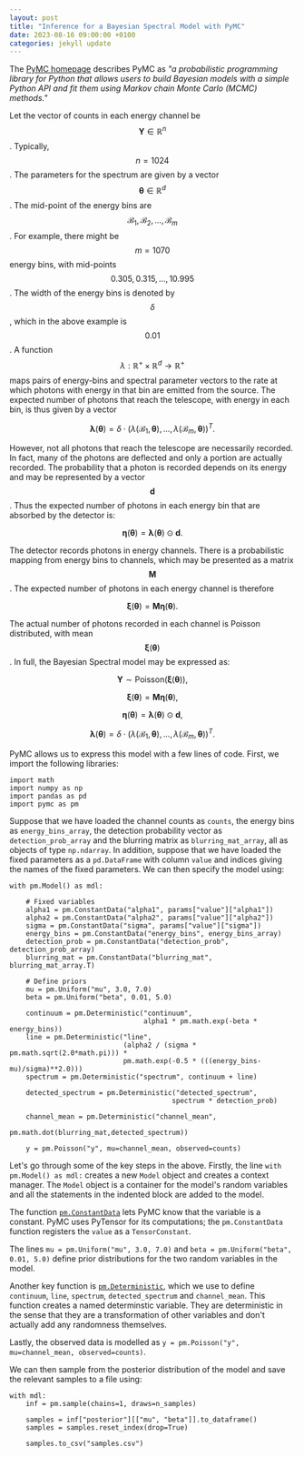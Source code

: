 ```yaml
---
layout: post
title: "Inference for a Bayesian Spectral Model with PyMC"
date: 2023-08-16 09:00:00 +0100
categories: jekyll update
---
```


The [PyMC homepage](https://www.pymc.io/welcome.html) describes PyMC as *"a probabilistic programming library for Python that allows users to build Bayesian models with a simple Python API and fit them using Markov chain Monte Carlo (MCMC) methods."*

Let the vector of counts in each energy channel be $$\boldsymbol{Y} \in \mathbb{R}^n$$. Typically, $$n=1024$$. The parameters for the spectrum are given by a vector $$\boldsymbol{\theta} \in \mathbb{R}^d$$. The mid-point of the energy bins are $$\mathcal{B}_1, \mathcal{B}_2, \dots, \mathcal{B}_m$$. For example, there might be $$m=1070$$ energy bins, with mid-points $$0.305, 0.315, \dots, 10.995$$. The width of the energy bins is denoted by $$\delta$$, which in the above example is $$0.01$$. A function $$\lambda : \mathbb{R}^+ \times \mathbb{R}^d \rightarrow \mathbb{R}^+$$ maps pairs of energy-bins and spectral parameter vectors to the rate at which photons with energy in that bin are emitted from the source. The expected number of photons that reach the telescope, with energy in each bin, is thus given by a vector

$$ \boldsymbol{\lambda}(\boldsymbol{\theta}) = \delta \cdot (\lambda(\mathcal{B}_1, \boldsymbol{\theta}), \dots, \lambda(\mathcal{B}_m, \boldsymbol{\theta}))^T. $$

However, not all photons that reach the telescope are necessarily recorded. In fact, many of the photons are deflected and only a portion are actually recorded. The probability that a photon is recorded depends on its energy and may be represented by a vector $$\boldsymbol{d}$$. Thus the expected number of photons in each energy bin that are absorbed by the detector is:

$$ \boldsymbol{\eta}(\boldsymbol{\theta}) = \boldsymbol{\lambda}(\boldsymbol{\theta}) \odot \boldsymbol{d}. $$

The detector records photons in energy channels. There is a probabilistic mapping from energy bins to channels, which may be presented as a matrix $$\boldsymbol{M}$$. The expected number of photons in each energy channel is therefore

$$ \boldsymbol{\xi}(\boldsymbol{\theta}) = \boldsymbol{M} \boldsymbol{\eta}(\boldsymbol{\theta}).$$

The actual number of photons recorded in each channel is Poisson distributed, with mean $$ \boldsymbol{\xi}(\boldsymbol{\theta}) $$. In full, the Bayesian Spectral model may be expressed as:

$$ \boldsymbol{Y} \sim \text{Poisson}(\boldsymbol{\xi}(\boldsymbol{\theta})), $$

$$ \boldsymbol{\xi}(\boldsymbol{\theta}) = \boldsymbol{M} \boldsymbol{\eta}(\boldsymbol{\theta}),$$

$$ \boldsymbol{\eta}(\boldsymbol{\theta}) = \boldsymbol{\lambda}(\boldsymbol{\theta}) \odot \boldsymbol{d}, $$

$$ \boldsymbol{\lambda}(\boldsymbol{\theta}) = \delta \cdot (\lambda(\mathcal{B}_1, \boldsymbol{\theta}), \dots, \lambda(\mathcal{B}_m, \boldsymbol{\theta}))^T. $$

PyMC allows us to express this model with a few lines of code. First, we import the following libraries:
    
    import math
    import numpy as np
    import pandas as pd
    import pymc as pm

Suppose that we have loaded the channel counts as `counts`, the energy bins as `energy_bins_array`, the detection probability vector as `detection_prob_array` and the blurring matrix as `blurring_mat_array`, all as objects of type `np.ndarray`. In addition, suppose that we have loaded the fixed parameters as a `pd.DataFrame` with column `value` and indices giving the names of the fixed parameters. We can then specify the model using:

    with pm.Model() as mdl:

        # Fixed variables
        alpha1 = pm.ConstantData("alpha1", params["value"]["alpha1"])
        alpha2 = pm.ConstantData("alpha2", params["value"]["alpha2"])
        sigma = pm.ConstantData("sigma", params["value"]["sigma"])
        energy_bins = pm.ConstantData("energy_bins", energy_bins_array)
        detection_prob = pm.ConstantData("detection_prob", detection_prob_array)
        blurring_mat = pm.ConstantData("blurring_mat", blurring_mat_array.T)

        # Define priors
        mu = pm.Uniform("mu", 3.0, 7.0)
        beta = pm.Uniform("beta", 0.01, 5.0)

        continuum = pm.Deterministic("continuum",
                                     alpha1 * pm.math.exp(-beta * energy_bins))
        line = pm.Deterministic("line",
                                (alpha2 / (sigma * pm.math.sqrt(2.0*math.pi))) * 
                                pm.math.exp(-0.5 * (((energy_bins-mu)/sigma)**2.0)))
        spectrum = pm.Deterministic("spectrum", continuum + line)

        detected_spectrum = pm.Deterministic("detected_spectrum",
                                            spectrum * detection_prob)
    
        channel_mean = pm.Deterministic("channel_mean",
                                        pm.math.dot(blurring_mat,detected_spectrum))

        y = pm.Poisson("y", mu=channel_mean, observed=counts)  

Let's go through some of the key steps in the above. Firstly, the line `with pm.Model() as mdl:` creates a new `Model` object and creates a context manager. The `Model` object is a container for the model's random variables and all the statements in the indented block are added to the model.

The function [`pm.ConstantData`](https://www.pymc.io/projects/docs/en/stable/api/generated/pymc.ConstantData.html#pymc.ConstantData) lets PyMC know that the variable is a constant. PyMC uses PyTensor for its computations; the `pm.ConstantData` function registers the `value` as a `TensorConstant`.

The lines `mu = pm.Uniform("mu", 3.0, 7.0)` and `beta = pm.Uniform("beta", 0.01, 5.0)` define prior distributions for the two random variables in the model.

Another key function is [`pm.Deterministic`](https://www.pymc.io/projects/docs/en/stable/api/generated/pymc.Deterministic.html), which we use to define `continuum`, `line`, `spectrum`, `detected_spectrum` and `channel_mean`. This function creates a named determinstic variable. They are deterministic in the sense that they are a transformation of other variables and don't actually add any randomness themselves.

Lastly, the observed data is modelled as `y = pm.Poisson("y", mu=channel_mean, observed=counts)`.

We can then sample from the posterior distribution of the model and save the relevant samples to a file using:

    with mdl:
        inf = pm.sample(chains=1, draws=n_samples)

        samples = inf["posterior"][["mu", "beta"]].to_dataframe()
        samples = samples.reset_index(drop=True)

        samples.to_csv("samples.csv")

